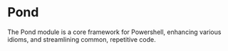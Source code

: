 Pond
========

The Pond module is a core framework for Powershell, enhancing various idioms, and streamlining common, repetitive code.
